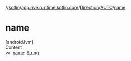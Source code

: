 //[kotlin](../../../../index.md)/[app.rive.runtime.kotlin.core](../../index.md)/[Direction](../index.md)/[AUTO](index.md)/[name](name.md)



# name  
[androidJvm]  
Content  
val [name](name.md): [String](https://kotlinlang.org/api/latest/jvm/stdlib/kotlin/-string/index.html)  



